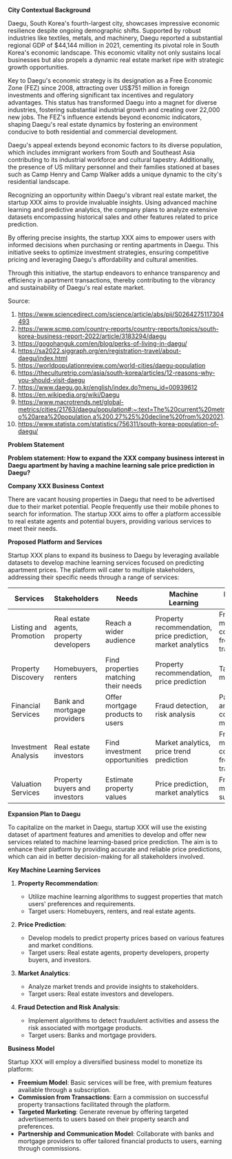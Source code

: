 **City Contextual Background**

Daegu, South Korea's fourth-largest city, showcases impressive economic resilience despite ongoing demographic shifts. Supported by robust industries like textiles, metals, and machinery, Daegu reported a substantial regional GDP of $44,144 million in 2021, cementing its pivotal role in South Korea's economic landscape. This economic vitality not only sustains local businesses but also propels a dynamic real estate market ripe with strategic growth opportunities.

Key to Daegu's economic strategy is its designation as a Free Economic Zone (FEZ) since 2008, attracting over US$751 million in foreign investments and offering significant tax incentives and regulatory advantages. This status has transformed Daegu into a magnet for diverse industries, fostering substantial industrial growth and creating over 22,000 new jobs. The FEZ's influence extends beyond economic indicators, shaping Daegu's real estate dynamics by fostering an environment conducive to both residential and commercial development.

Daegu's appeal extends beyond economic factors to its diverse population, which includes immigrant workers from South and Southeast Asia contributing to its industrial workforce and cultural tapestry. Additionally, the presence of US military personnel and their families stationed at bases such as Camp Henry and Camp Walker adds a unique dynamic to the city's residential landscape.

Recognizing an opportunity within Daegu's vibrant real estate market, the startup XXX aims to provide invaluable insights. Using advanced machine learning and predictive analytics, the company plans to analyze extensive datasets encompassing historical sales and other features related to price prediction.

By offering precise insights, the startup XXX aims to empower users with informed decisions when purchasing or renting apartments in Daegu. This initiative seeks to optimize investment strategies, ensuring competitive pricing and leveraging Daegu's affordability and cultural amenities.

Through this initiative, the startup endeavors to enhance transparency and efficiency in apartment transactions, thereby contributing to the vibrancy and sustainability of Daegu's real estate market.

Source:
1. https://www.sciencedirect.com/science/article/abs/pii/S0264275117304493
2. https://www.scmp.com/country-reports/country-reports/topics/south-korea-business-report-2022/article/3183294/daegu
3. https://gogohanguk.com/en/blog/perks-of-living-in-daegu/
4. https://sa2022.siggraph.org/en/registration-travel/about-daegu/index.html
5. https://worldpopulationreview.com/world-cities/daegu-population
6. https://theculturetrip.com/asia/south-korea/articles/12-reasons-why-you-should-visit-daegu
7. https://www.daegu.go.kr/english/index.do?menu_id=00939612
8. https://en.wikipedia.org/wiki/Daegu
9. https://www.macrotrends.net/global-metrics/cities/21763/daegu/population#:~:text=The%20current%20metro%20area%20population,a%200.27%25%20decline%20from%202021.
10. https://www.statista.com/statistics/756311/south-korea-population-of-daegu/

**Problem Statement**

**Problem statement: How to expand the XXX company business interest in Daegu apartment by having a machine learning sale 
price prediction in Daegu?** 



**Company XXX Business Context**

There are vacant housing properties in Daegu that need to be advertised due to their market potential. People frequently use their mobile phones to search for information. The startup XXX aims to offer a platform accessible to real estate agents and potential buyers, providing various services to meet their needs.

**Proposed Platform and Services**

Startup XXX plans to expand its business to Daegu by leveraging available datasets to develop machine learning services focused on predicting apartment prices. The platform will cater to multiple stakeholders, addressing their specific needs through a range of services:

| **Services**              | **Stakeholders**                           | **Needs**                            | **Machine Learning**                         | **Business Model**                                 |
|---------------------------|--------------------------------------------|--------------------------------------|----------------------------------------------|---------------------------------------------------|
| Listing and Promotion     | Real estate agents, property developers    | Reach a wider audience               | Property recommendation, price prediction, market analytics | Freemium model, commission from transactions       |
| Property Discovery        | Homebuyers, renters                        | Find properties matching their needs | Property recommendation, price prediction    | Targeted marketing                                |
| Financial Services        | Bank and mortgage providers                | Offer mortgage products to users     | Fraud detection, risk analysis               | Partnership and commission model                  |
| Investment Analysis       | Real estate investors                      | Find investment opportunities        | Market analytics, price trend prediction     | Freemium model, commission from transactions      |
| Valuation Services        | Property buyers and investors              | Estimate property values             | Price prediction, market analytics           | Freemium model, subscription                      |

**Expansion Plan to Daegu**

To capitalize on the market in Daegu, startup XXX will use the existing dataset of apartment features and amenities to develop and offer new services related to machine learning-based price prediction. The aim is to enhance their platform by providing accurate and reliable price predictions, which can aid in better decision-making for all stakeholders involved.

**Key Machine Learning Services**

1. **Property Recommendation**:
   - Utilize machine learning algorithms to suggest properties that match users' preferences and requirements.
   - Target users: Homebuyers, renters, and real estate agents.

2. **Price Prediction**:
   - Develop models to predict property prices based on various features and market conditions.
   - Target users: Real estate agents, property developers, property buyers, and investors.

3. **Market Analytics**:
   - Analyze market trends and provide insights to stakeholders.
   - Target users: Real estate investors and developers.

4. **Fraud Detection and Risk Analysis**:
   - Implement algorithms to detect fraudulent activities and assess the risk associated with mortgage products.
   - Target users: Banks and mortgage providers.


**Business Model**

Startup XXX will employ a diversified business model to monetize its platform:

- **Freemium Model**: Basic services will be free, with premium features available through a subscription.
- **Commission from Transactions**: Earn a commission on successful property transactions facilitated through the platform.
- **Targeted Marketing**: Generate revenue by offering targeted advertisements to users based on their property search and preferences.
- **Partnership and Communication Model**: Collaborate with banks and mortgage providers to offer tailored financial products to users, earning through commissions.
